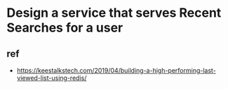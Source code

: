 # Design a service that serves Recent Searches for a user

## ref
- https://keestalkstech.com/2019/04/building-a-high-performing-last-viewed-list-using-redis/